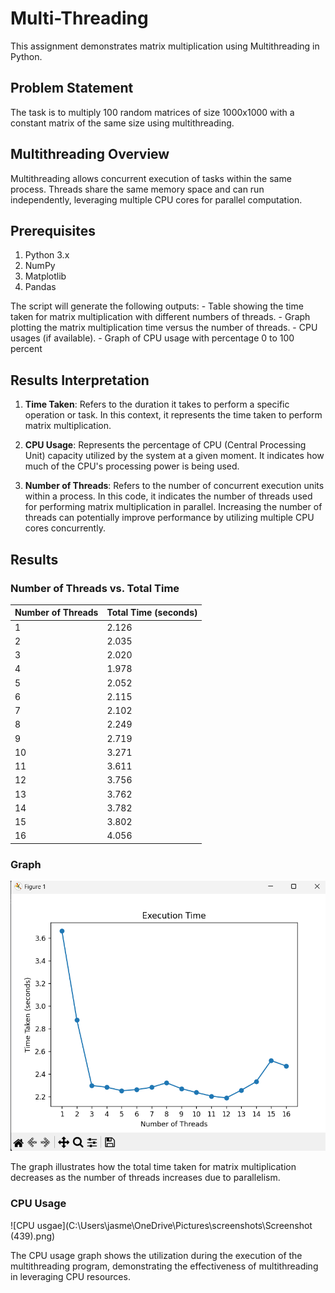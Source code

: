 # Multi-Threading

This assignment demonstrates matrix multiplication using Multithreading in Python.

## Problem Statement

The task is to multiply 100 random matrices of size 1000x1000 with a constant matrix of the same size using multithreading.

## Multithreading Overview

Multithreading allows concurrent execution of tasks within the same process. Threads share the same memory space and can run independently, leveraging multiple CPU cores for parallel computation.

## Prerequisites

1. Python 3.x
2. NumPy
3. Matplotlib
4. Pandas

The script will generate the following outputs: - Table showing the time taken for matrix multiplication with different numbers of threads. - Graph plotting the matrix multiplication time versus the number of threads. - CPU usages (if available). - Graph of CPU usage with percentage 0 to 100 percent

## Results Interpretation

1. **Time Taken**: Refers to the duration it takes to perform a specific operation or task. In this context, it represents the time taken to perform matrix multiplication.

2. **CPU Usage**: Represents the percentage of CPU (Central Processing Unit) capacity utilized by the system at a given moment. It indicates how much of the CPU's processing power is being used.

3. **Number of Threads**: Refers to the number of concurrent execution units within a process. In this code, it indicates the number of threads used for performing matrix multiplication in parallel. Increasing the number of threads can potentially improve performance by utilizing multiple CPU cores concurrently.

## Results

### Number of Threads vs. Total Time

| Number of Threads | Total Time (seconds) |
|-------------------|----------------------|
| 1                 | 2.126                |
| 2                 | 2.035                |
| 3                 | 2.020                |
| 4                 | 1.978                |
| 5                 | 2.052                |
| 6                 | 2.115                |
| 7                 | 2.102                |
| 8                 | 2.249                |
| 9                 | 2.719                |
| 10                | 3.271                |
| 11                | 3.611                |
| 12                | 3.756                |
| 13                | 3.762                |
| 14                | 3.782                |
| 15                | 3.802                |
| 16                | 4.056                |

### Graph

![Number of Threads vs. Total Time](Result_Graph.png)

The graph illustrates how the total time taken for matrix multiplication decreases as the number of threads increases due to parallelism.

### CPU Usage

![CPU usgae](C:\Users\jasme\OneDrive\Pictures\screenshots\Screenshot (439).png)

The CPU usage graph shows the utilization during the execution of the multithreading program, demonstrating the effectiveness of multithreading in leveraging CPU resources.
